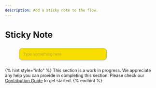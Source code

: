 ```yaml
---
description: Add a sticky note to the flow.
---
```


# Sticky Note

<figure><img src="../../.gitbook/assets/image (2) (1) (1) (1) (1) (1) (1) (1) (1).png" alt="" width="304"><figcaption></figcaption></figure>

{% hint style="info" %}
This section is a work in progress. We appreciate any help you can provide in completing this section. Please check our [Contribution Guide](../../contributing/) to get started.
{% endhint %}
